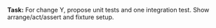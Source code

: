 **Task:** For change Y, propose unit tests and one integration test. Show arrange/act/assert and fixture setup.
